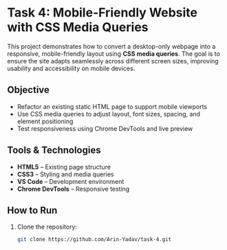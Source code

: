 # Task 4: Mobile-Friendly Website with CSS Media Queries

This project demonstrates how to convert a desktop-only webpage into a responsive, mobile-friendly layout using **CSS media queries**. The goal is to ensure the site adapts seamlessly across different screen sizes, improving usability and accessibility on mobile devices.

## Objective

- Refactor an existing static HTML page to support mobile viewports
- Use CSS media queries to adjust layout, font sizes, spacing, and element positioning
- Test responsiveness using Chrome DevTools and live preview

##  Tools & Technologies

- **HTML5** – Existing page structure
- **CSS3** – Styling and media queries
- **VS Code** – Development environment
- **Chrome DevTools** – Responsive testing

  
##  How to Run
1. Clone the repository:
   ```bash
   git clone https://github.com/Arin-Yadav/task-4.git
